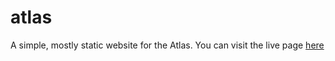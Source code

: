 # atlas
A simple, mostly static website for the Atlas.
You can visit the live page [here](https://aswwu.com/atlas/)
